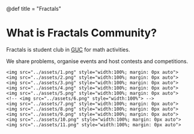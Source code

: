 @def title = "Fractals"

# What is Fractals Community?

Fractals is student club in [GUC](https://www.guc.edu.eg/) for math activities.

We share problems, organise events and host contests and competitions.

~~~
<img src="../assets/1.png" style="width:100%; margin: 0px auto">
<img src="../assets/2.png" style="width:100%; margin: 0px auto">
<img src="../assets/3.png" style="width:100%; margin: 0px auto">
<img src="../assets/4.png" style="width:100%; margin: 0px auto">
<img src="../assets/5.png" style="width:100%; margin: 0px auto">
<!-- <img src="../assets/6.png" style="width:100%"> -->
<img src="../assets/7.png" style="width:100%; margin: 0px auto">
<img src="../assets/8.png" style="width:100%; margin: 0px auto">
<img src="../assets/9.png" style="width:100%; margin: 0px auto">
<img src="../assets/10.png" style="width:100%; margin: 0px auto">
<img src="../assets/11.png" style="width:100%; margin: 0px auto">
~~~

